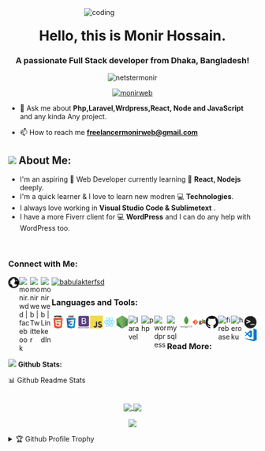 
<img align="right" alt="coding" width="350" src="https://i.ibb.co/Mkjg2y8/122.gif">
<h1 align="center">Hello, this is Monir Hossain.</h1>
<h3 align="center">A passionate Full Stack developer from Dhaka, Bangladesh!</h3>

<p align="center"> <img src="https://komarev.com/ghpvc/?username=web-shoharab-pk&label=Profile%20views&color=0e75b6&style=flat" alt="netstermonir " /> </p>

<p align="center"> <a href="https://facebook.com/monirweb" target="blank"><img src="https://img.shields.io/facebook/follow/monirweb?logo=facebook&style=for-the-badge" alt="monirweb" /></a> </p>

- 💬 Ask me about **Php,Laravel,Wrdpress,React, Node and JavaScript** and any kinda Any project.

- 📫 How to reach me **freelancermonirweb@gmail.com**
## <img src="https://media.giphy.com/media/WUlplcMpOCEmTGBtBW/giphy.gif" width="40"> **About Me:**

- I'm an aspiring 🔭️ Web Developer currently learning 🌱 **React, Nodejs** deeply.
- I'm a quick learner & I love to learn new modren 💻 **Technologies**.
- I always love working in **Visual Studio Code & Sublimetext** .
- I have a more Fiverr client for 💻 **WordPress** and I can do any help with WordPress too.

</br>

### Connect with Me:

[<img align="left" alt="monirweb.com" width="22px" src="https://raw.githubusercontent.com/iconic/open-iconic/master/svg/globe.svg" />][portfolio]
[<img align="left" alt="monir.wdd | facebook" width="22px" src="https://cdn.jsdelivr.net/npm/simple-icons@v3/icons/facebook.svg" />][facebook]
[<img align="left" alt="monirweb | Twitter" width="22px" src="https://cdn.jsdelivr.net/npm/simple-icons@v3/icons/twitter.svg" />][twitter]
[<img align="left" alt="monirweb | LinkedIn" width="22px" src="https://cdn.jsdelivr.net/npm/simple-icons@v3/icons/linkedin.svg" />][linkedin] 
<a href="https://www.hackerrank.com/monirweb" target="blank"><img align="center" src="https://cdn.jsdelivr.net/npm/simple-icons@3.0.1/icons/hackerrank.svg" alt="babulakterfsd" height="30" width="40" /></a>
<br />


### Languages and Tools:


<img align="left" alt="HTML5" width="26px" src="https://raw.githubusercontent.com/github/explore/80688e429a7d4ef2fca1e82350fe8e3517d3494d/topics/html/html.png" />
<img align="left" alt="CSS3" width="26px" src="https://raw.githubusercontent.com/github/explore/80688e429a7d4ef2fca1e82350fe8e3517d3494d/topics/css/css.png" />
<img align="left" src="https://raw.githubusercontent.com/devicons/devicon/master/icons/bootstrap/bootstrap-plain-wordmark.svg" alt="bootstrap" width="26px" style="max-width:100%;">
<img align="left" alt="JavaScript" width="26px" src="https://raw.githubusercontent.com/github/explore/80688e429a7d4ef2fca1e82350fe8e3517d3494d/topics/javascript/javascript.png" />
<img align="left" alt="React" width="26px" src="https://raw.githubusercontent.com/github/explore/80688e429a7d4ef2fca1e82350fe8e3517d3494d/topics/react/react.png" />
<img align="left" alt="Node.js" width="26px" src="https://raw.githubusercontent.com/github/explore/80688e429a7d4ef2fca1e82350fe8e3517d3494d/topics/nodejs/nodejs.png" />
<img align="left" src="https://www.vectorlogo.zone/logos/laravel/laravel-icon.svg" alt="laravel" width="26px" data-canonical-src="https://www.vectorlogo.zone/logos/laravel/laravel-icon.svg" style="max-width:100%;">
<img align="left" src="https://www.vectorlogo.zone/logos/php/php-icon.svg" alt="php" width="26px" data-canonical-src="https://www.vectorlogo.zone/logos/php/php-icon.svg" style="max-width:100%;">
<img align="left" src="https://www.vectorlogo.zone/logos/wordpress/wordpress-icon.svg" alt="wordpress" width="26px" data-canonical-src="https://www.vectorlogo.zone/logos/wordpress/wordpress-icon.svg" style="max-width:100%;">
<img align="left" src="https://www.vectorlogo.zone/logos/mysql/mysql-icon.svg" alt="mysql" width="26px" data-canonical-src="https://www.vectorlogo.zone/logos/mysql/mysql-icon.svg" style="max-width:100%;">
<img align="left" src="https://raw.githubusercontent.com/devicons/devicon/master/icons/mongodb/mongodb-original-wordmark.svg" alt="mongodb" width="26px" style="max-width:100%;">
<img align="left" alt="Git" width="26px" src="https://raw.githubusercontent.com/github/explore/80688e429a7d4ef2fca1e82350fe8e3517d3494d/topics/git/git.png" />
<img align="left" alt="GitHub" width="26px" src="https://raw.githubusercontent.com/github/explore/78df643247d429f6cc873026c0622819ad797942/topics/github/github.png" />
<img align="left" src="https://camo.githubusercontent.com/dd4b2422ed3bfc9da88c43d18550375c66f9584327dff7ecc19315ce50b96f07/68747470733a2f2f7777772e766563746f726c6f676f2e7a6f6e652f6c6f676f732f66697265626173652f66697265626173652d69636f6e2e737667" alt="firebase" width="26px" data-canonical-src="https://www.vectorlogo.zone/logos/firebase/firebase-icon.svg" style="max-width:100%;">

<img align="left" src="https://camo.githubusercontent.com/df12cb598044a3f38efc1f45e3580558c324cf8789b79487125044eeebcc4dee/68747470733a2f2f7777772e766563746f726c6f676f2e7a6f6e652f6c6f676f732f6865726f6b752f6865726f6b752d69636f6e2e737667" alt="heroku" width="26px" data-canonical-src="https://www.vectorlogo.zone/logos/heroku/heroku-icon.svg" style="max-width:100%;">

<img align="left" alt="Terminal" width="26px" src="https://raw.githubusercontent.com/github/explore/80688e429a7d4ef2fca1e82350fe8e3517d3494d/topics/terminal/terminal.png" />

<img align="left" alt="Visual Studio Code" width="26px" src="https://raw.githubusercontent.com/github/explore/80688e429a7d4ef2fca1e82350fe8e3517d3494d/topics/visual-studio-code/visual-studio-code.png" />

<br />

### Read More:

<!-- [![LinkedIn Connect](https://img.shields.io/badge/%20-Connect-black?color=14171A&labelColor=212121&logo=linkedin&logoColor=ffffff)](https://www.linkedin.com/in/babulakterfsd) 
[![Facebook Follow](https://img.shields.io/badge/%20-Follow-black?color=14171A&labelColor=1976d2&logo=facebook&logoColor=ffffff)](https://www.facebook.com/babulakterfsd) 
[![Questions](https://img.shields.io/badge/%20-Questions-black?color=14171A&labelColor=fff&logo=stackoverflow&logoColor=0c0d0e26)](https://stackoverflow.com/users/5208134/babulakterfsd) -->
 


<img src="https://media.giphy.com/media/ZCN6F3FAkwsyOGU2RS/giphy.gif" width="40"> **Github Stats:**

  <summary>📊 Github Readme Stats</summary>
 </br>
 <p align="center">
  <a href="https://github.com/netstermonir">
   <img width="430" align="center" src="https://github-readme-stats.vercel.app/api?username=netstermonir&show_icons=true&theme=radical&count_private=true">
  </a>
  <a href="https://github.com/netstermonir/github-readme-stats">
    <img align="center" src="https://github-readme-stats.anuraghazra1.vercel.app/api/top-langs/?username=netstermonir&layout=compact&theme=radical&langs_count=6" />
  </a>
 </p>
<p align="center">
   <img align="center" src="https://github-readme-streak-stats.herokuapp.com/?user=netstermonir&theme=radical&hide_border=true"/>
</p>

<details>
 <summary>🏆 Github Profile Trophy</summary>
 </br>
 <p align="center">
  <a href="https://github.com/ryo-ma/github-profile-trophy">
   <img src="https://github-profile-trophy.vercel.app/?username=netstermonir&column=8&theme=darkhub"/>
  </a>
 </p>
</details>

 


[portfolio]: https://monirweb.com
[twitter]: https://twitter.com/monirweb
[facebook]: https://www.facebook.com/monir.wdd
[github]: https://github.com/netstermonir
[linkedin]: https://www.linkedin.com/in/monirweb
